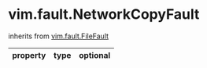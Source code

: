 vim.fault.NetworkCopyFault
==========================
inherits from [vim.fault.FileFault](docs/vim.fault.FileFault.md)

| property | type | optional |
|:---------|:-----|:---------|
